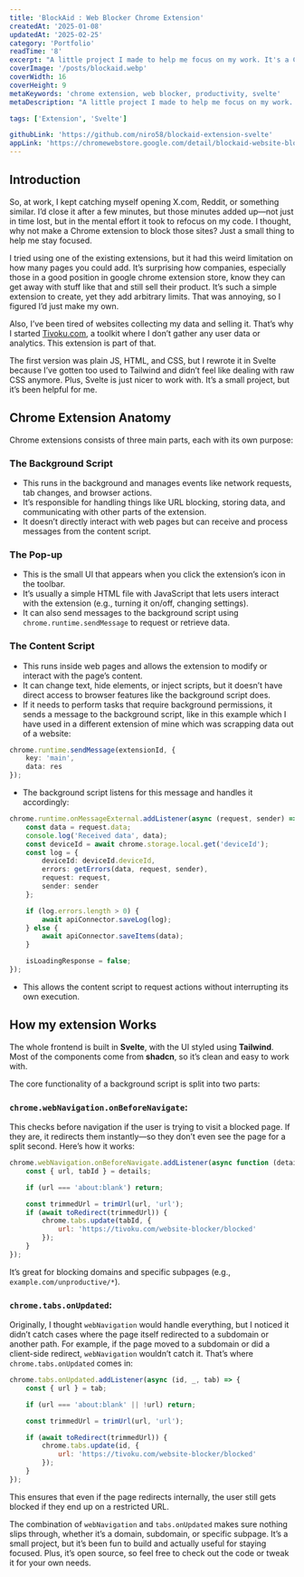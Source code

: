 ```yaml
---
title: 'BlockAid : Web Blocker Chrome Extension'
createdAt: '2025-01-08'
updatedAt: '2025-02-25'
category: 'Portfolio'
readTime: '8'
excerpt: "A little project I made to help me focus on my work. It's a Chrome extension that blocks websites when you are working or just forever."
coverImage: '/posts/blockaid.webp'
coverWidth: 16
coverHeight: 9
metaKeywords: 'chrome extension, web blocker, productivity, svelte'
metaDescription: "A little project I made to help me focus on my work. It's a Chrome extension that blocks websites when you are working or just forever."

tags: ['Extension', 'Svelte']

githubLink: 'https://github.com/niro58/blockaid-extension-svelte'
appLink: 'https://chromewebstore.google.com/detail/blockaid-website-blocker/cginnmmbhcfboaliincmendnddelbdbf'
---
```


## Introduction

So, at work, I kept catching myself opening X.com, Reddit, or something similar. I’d close it after a few minutes, but those minutes added up—not just in time lost, but in the mental effort it took to refocus on my code. I thought, why not make a Chrome extension to block those sites? Just a small thing to help me stay focused.

I tried using one of the existing extensions, but it had this weird limitation on how many pages you could add. It’s surprising how companies, especially those in a good position in google chrome extension store, know they can get away with stuff like that and still sell their product. It’s such a simple extension to create, yet they add arbitrary limits. That was annoying, so I figured I’d just make my own.

Also, I’ve been tired of websites collecting my data and selling it. That’s why I started [Tivoku.com](https://tivoku.com), a toolkit where I don’t gather any user data or analytics. This extension is part of that.

The first version was plain JS, HTML, and CSS, but I rewrote it in Svelte because I’ve gotten too used to Tailwind and didn’t feel like dealing with raw CSS anymore. Plus, Svelte is just nicer to work with. It’s a small project, but it’s been helpful for me.

## Chrome Extension Anatomy

Chrome extensions consists of three main parts, each with its own purpose:

### **The Background Script**

- This runs in the background and manages events like network requests, tab changes, and browser actions.
- It’s responsible for handling things like URL blocking, storing data, and communicating with other parts of the extension.
- It doesn’t directly interact with web pages but can receive and process messages from the content script.

### **The Pop-up**

- This is the small UI that appears when you click the extension’s icon in the toolbar.
- It’s usually a simple HTML file with JavaScript that lets users interact with the extension (e.g., turning it on/off, changing settings).
- It can also send messages to the background script using `chrome.runtime.sendMessage` to request or retrieve data.

### **The Content Script**

- This runs inside web pages and allows the extension to modify or interact with the page’s content.
- It can change text, hide elements, or inject scripts, but it doesn’t have direct access to browser features like the background script does.
- If it needs to perform tasks that require background permissions, it sends a message to the background script, like in this example which I have used in a different extension of mine which was scrapping data out of a website:

```ts twoslash
chrome.runtime.sendMessage(extensionId, {
	key: 'main',
	data: res
});
```

- The background script listens for this message and handles it accordingly:

```ts twoslash
chrome.runtime.onMessageExternal.addListener(async (request, sender) => {
	const data = request.data;
	console.log('Received data', data);
	const deviceId = await chrome.storage.local.get('deviceId');
	const log = {
		deviceId: deviceId.deviceId,
		errors: getErrors(data, request, sender),
		request: request,
		sender: sender
	};

	if (log.errors.length > 0) {
		await apiConnector.saveLog(log);
	} else {
		await apiConnector.saveItems(data);
	}

	isLoadingResponse = false;
});
```

- This allows the content script to request actions without interrupting its own execution.

## How my extension Works

The whole frontend is built in **Svelte**, with the UI styled using **Tailwind**. Most of the components come from **shadcn**, so it’s clean and easy to work with.

The core functionality of a background script is split into two parts:

### **`chrome.webNavigation.onBeforeNavigate`**:

This checks before navigation if the user is trying to visit a blocked page. If they are, it redirects them instantly—so they don’t even see the page for a split second. Here’s how it works:

```js
chrome.webNavigation.onBeforeNavigate.addListener(async function (details) {
	const { url, tabId } = details;

	if (url === 'about:blank') return;

	const trimmedUrl = trimUrl(url, 'url');
	if (await toRedirect(trimmedUrl)) {
		chrome.tabs.update(tabId, {
			url: 'https://tivoku.com/website-blocker/blocked'
		});
	}
});
```

It’s great for blocking domains and specific subpages (e.g., `example.com/unproductive/*`).

### **`chrome.tabs.onUpdated`**:

Originally, I thought `webNavigation` would handle everything, but I noticed it didn’t catch cases where the page itself redirected to a subdomain or another path. For example, if the page moved to a subdomain or did a client-side redirect, `webNavigation` wouldn’t catch it. That’s where `chrome.tabs.onUpdated` comes in:

```js
chrome.tabs.onUpdated.addListener(async (id, _, tab) => {
	const { url } = tab;

	if (url === 'about:blank' || !url) return;

	const trimmedUrl = trimUrl(url, 'url');

	if (await toRedirect(trimmedUrl)) {
		chrome.tabs.update(id, {
			url: 'https://tivoku.com/website-blocker/blocked'
		});
	}
});
```

This ensures that even if the page redirects internally, the user still gets blocked if they end up on a restricted URL.

The combination of `webNavigation` and `tabs.onUpdated` makes sure nothing slips through, whether it’s a domain, subdomain, or specific subpage. It’s a small project, but it’s been fun to build and actually useful for staying focused. Plus, it’s open source, so feel free to check out the code or tweak it for your own needs.
